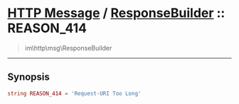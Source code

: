 # [HTTP Message](http.md) / [ResponseBuilder](http-ResponseBuilder.md) :: REASON_414
 > im\http\msg\ResponseBuilder
____

## Synopsis
```php
string REASON_414 = 'Request-URI Too Long'
```
